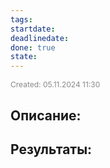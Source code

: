 ```yaml
---
tags: 
startdate: 
deadlinedate: 
done: true
state:
---
```

<span style="font-size:12px; color:#888888;">Created: 05.11.2024 11:30</span>

## Описание:


## Результаты:


